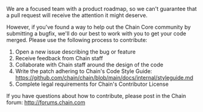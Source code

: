 We are a focused team with a product roadmap, so we can't guarantee that a pull request will receive the attention it might deserve.

However, if you've found a way to help out the Chain Core community by submitting a bugfix, we'll do our best to work with you to get your code merged. Please use the following process to contribute:

  1. Open a new issue describing the bug or feature
  2. Receive feedback from Chain staff
  3. Collaborate with Chain staff around the design of the code
  4. Write the patch adhering to Chain's Code Style Guide: https://github.com/chain/chain/blob/main/docs/internal/styleguide.md
  5. Complete legal requirements for Chain's Contributor License

If you have questions about how to contribute, please post in the Chain forum: http://forums.chain.com
